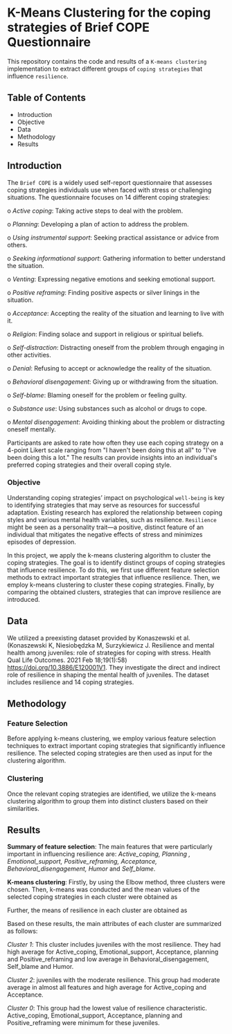 # K-Means Clustering for the coping strategies of Brief COPE Questionnaire
This repository contains the code and results of a `K-means clustering` implementation to extract different groups of `coping strategies` that influence `resilience`.  

## Table of Contents
+ Introduction
+ Objective
+ Data
+ Methodology
+ Results

## Introduction

The `Brief COPE` is a widely used self-report questionnaire that assesses coping strategies individuals use when faced with stress or challenging situations. The questionnaire focuses on 14 different coping strategies:

o	*Active coping*: Taking active steps to deal with the problem.

o	*Planning*: Developing a plan of action to address the problem.

o	*Using instrumental support*: Seeking practical assistance or advice from others.

o	*Seeking informational support*: Gathering information to better understand the situation.

o	*Venting*: Expressing negative emotions and seeking emotional support.

o	*Positive reframing*: Finding positive aspects or silver linings in the situation.

o	*Acceptance*: Accepting the reality of the situation and learning to live with it.

o	*Religion*: Finding solace and support in religious or spiritual beliefs.

o	*Self-distraction*: Distracting oneself from the problem through engaging in other activities.

o	*Denial*: Refusing to accept or acknowledge the reality of the situation.

o	*Behavioral disengagement*: Giving up or withdrawing from the situation.

o	*Self-blame*: Blaming oneself for the problem or feeling guilty.

o	*Substance use*: Using substances such as alcohol or drugs to cope.

o	*Mental disengagement*: Avoiding thinking about the problem or distracting oneself mentally.

Participants are asked to rate how often they use each coping strategy on a 4-point Likert scale ranging from "I haven't been doing this at all" to "I've been doing this a lot." The results can provide insights into an individual's preferred coping strategies and their overall coping style.

### Objective

Understanding coping strategies’ impact on psychological `well-being` is key to identifying strategies that may serve as resources for successful adaptation. Existing research has explored the relationship between coping styles and various mental health variables, such as resilience. `Resilience` might be seen as a personality trait—a positive, distinct feature of an individual that mitigates the negative effects of stress and minimizes episodes of depression. 

In this project, we apply the k-means clustering algorithm to cluster the coping strategies. The goal is to identify distinct groups of coping strategies that influence resilience. To do this, we first use different feature selection methods to extract important strategies that influence resilience. Then, we employ k-means clustering to cluster these coping strategies. Finally, by comparing the obtained clusters, strategies that can improve resilience are introduced.

## Data 
We utilized a preexisting dataset provided by Konaszewski et al. (Konaszewski K, Niesiobędzka M, Surzykiewicz J. Resilience and mental health among juveniles: role of strategies for coping with stress. Health Qual Life Outcomes. 2021 Feb 18;19(1):58) https://doi.org/10.3886/E120001V1. They investigate the direct and indirect role of resilience in shaping the mental health of juveniles. The dataset includes resilience and 14 coping strategies. 

## Methodology
### Feature Selection
Before applying k-means clustering, we employ various feature selection techniques to extract important coping strategies that significantly influence resilience. The selected coping strategies are then used as input for the clustering algorithm.
### Clustering
Once the relevant coping strategies are identified, we utilize the k-means clustering algorithm to group them into distinct clusters based on their similarities.

## Results

**Summary of feature selection**: The main features that were particularly important in influencing resilience are: *Active_coping, Planning , Emotional_support, Positive_reframing, Acceptance, Behavioral_disengagement, Humor* and *Self_blame*.

**K-means clustering**: Firstly, by using the Elbow method, three clusters were chosen. Then, k-means was conducted and the mean values of the selected coping strategies in each cluster were obtained as 

Further, the means of resilience in each cluster are obtained as 

Based on these results, the main attributes of each cluster are summarized as follows:

_Cluster 1_: This cluster includes juveniles with the most resilience. They had high average for Active_coping, Emotional_support, Acceptance, planning and Positive_reframing and low average in Behavioral_disengagement, Self_blame and Humor.

_Cluster 2_: juveniles with the moderate resilience. This group had moderate average in almost all features and high average for Active_coping and Acceptance.

_Cluster 0_: This group had the lowest value of resilience characteristic. Active_coping, Emotional_support, Acceptance, planning and Positive_reframing were minimum for these juveniles.









